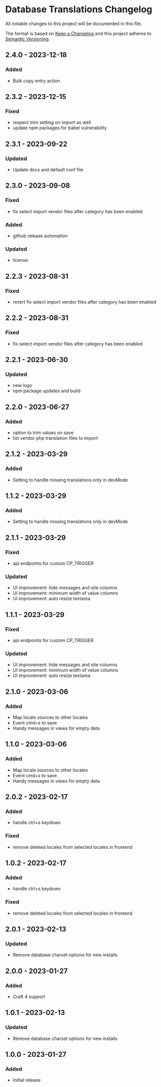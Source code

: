 # Database Translations Changelog

All notable changes to this project will be documented in this file.

The format is based on [Keep a Changelog](http://keepachangelog.com/) and this project adheres to [Semantic Versioning](http://semver.org/).

## 2.4.0 - 2023-12-18
### Added
- Bulk copy entry action

## 2.3.2 - 2023-12-15
### Fixed
- respect trim setting on import as well
- update npm packages for babel vulnerability

## 2.3.1 - 2023-09-22
### Updated
- Update docs and default conf file

## 2.3.0 - 2023-09-08
### Fixed
- fix select import vendor files after category has been enabled
### Added
- github release automation
### Updated
- license

## 2.2.3 - 2023-08-31
### Fixed
- revert fix select import vendor files after category has been enabled

## 2.2.2 - 2023-08-31
### Fixed
- fix select import vendor files after category has been enabled

## 2.2.1 - 2023-06-30
### Updated
- new logo
- npm package updates and build

## 2.2.0 - 2023-06-27
### Added
- option to trim values on save
- list vendor php translation files to import

## 2.1.2 - 2023-03-29
### Added
- Setting to handle missing translations only in devMode

## 1.1.2 - 2023-03-29
### Added
- Setting to handle missing translations only in devMode

## 2.1.1 - 2023-03-29
### Fixed
- api endpoints for custom CP_TRIGGER
### Updated
- UI improvement: hide messages and site columns
- UI improvement: minimum width of value columns
- UI improvement: auto resize textarea

## 1.1.1 - 2023-03-29
### Fixed
- api endpoints for custom CP_TRIGGER
### Updated
- UI improvement: hide messages and site columns
- UI improvement: minimum width of value columns
- UI improvement: auto resize textarea

## 2.1.0 - 2023-03-06
### Added
- Map locale sources to other locales
- Event cmd+s to save
- Handy messages in views for empty data

## 1.1.0 - 2023-03-06
### Added
- Map locale sources to other locales
- Event cmd+s to save
- Handy messages in views for empty data

## 2.0.2 - 2023-02-17
### Added
- handle ctrl+s keydown
### Fixed
- remove deleted locales from selected locales in frontend

## 1.0.2 - 2023-02-17
### Added
- handle ctrl+s keydown
### Fixed
- remove deleted locales from selected locales in frontend

## 2.0.1 - 2023-02-13
### Updated
- Remove database charset options for new installs

## 2.0.0 - 2023-01-27
### Added
- Craft 4 support

## 1.0.1 - 2023-02-13
### Updated
- Remove database charset options for new installs

## 1.0.0 - 2023-01-27
### Added
- Initial release

